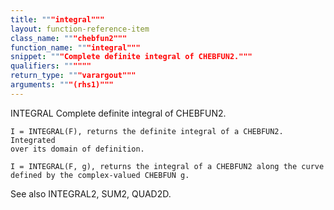 ```yaml
---
title: """integral"""
layout: function-reference-item
class_name: """chebfun2"""
function_name: """integral"""
snippet: """Complete definite integral of CHEBFUN2."""
qualifiers: """"""
return_type: """varargout"""
arguments: """(rhs1)"""
---
```


 INTEGRAL   Complete definite integral of CHEBFUN2. 
 
    I = INTEGRAL(F), returns the definite integral of a CHEBFUN2. Integrated
    over its domain of definition.
  
    I = INTEGRAL(F, g), returns the integral of a CHEBFUN2 along the curve
    defined by the complex-valued CHEBFUN g.
  
  See also INTEGRAL2, SUM2, QUAD2D.
